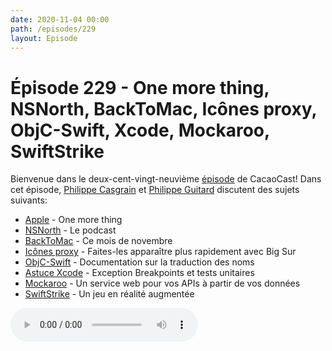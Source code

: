 ```yaml
---
date: 2020-11-04 00:00
path: /episodes/229
layout: Episode
---
```

# Épisode 229 - One more thing, NSNorth, BackToMac, Icônes proxy, ObjC-Swift, Xcode, Mockaroo, SwiftStrike
<p>Bienvenue dans le deux-cent-vingt-neuvi&egrave;me&nbsp;<a href="https://cacaocast.com/media/cacaocast_229.mp3" title="CacaoCast Episode 229">épisode</a> de CacaoCast! Dans cet épisode, <a href="http://www.twitter.com/philippec" title="Philippe Casgrain sur Twitter">Philippe Casgrain</a> et <a href="http://www.twitter.com/cacaocast" title="Philippe Guitard sur Twitter">Philippe Guitard</a> discutent des sujets suivants:</p>
<ul>
<li><a href="https://www.apple.com/apple-events/" title="Apple">Apple</a> - One more thing</li>
<li><a href="https://twitter.com/philippec/status/1322156884472827904?s=20" title="NSNorth">NSNorth</a> - Le podcast</li>
<li><a href="https://backtomac.org" title="BackToMac">BackToMac</a> - Ce mois de novembre</li>
<li><a href="https://twitter.com/jckarter/status/1312497062718525440" title="Icônes proxy">Icônes proxy</a> - Faites-les apparaître plus rapidement avec Big Sur</li>
<li><a href="https://github.com/apple/swift/blob/master/docs/CToSwiftNameTranslation.md" title="ObjC-Swift">ObjC-Swift</a> - Documentation sur la traduction des noms</li>
<li><a href="https://brian-webster.tumblr.com/post/632528822118629376/disabling-exception-breakpoint-when-running-unit" title="Astuce Xcode">Astuce Xcode</a> - Exception Breakpoints et tests unitaires</li>
<li><a href="http://mockaroo.com" title="Mockaroo">Mockaroo</a> - Un service web pour vos APIs à partir de vos données</li>
<li><a href="https://developer.apple.com/documentation/realitykit/swiftstrike_creating_a_game_with_realitykit" title="SwiftStrike">SwiftStrike</a> - Un jeu en réalité augmentée</li>
</ul>
<p><audio controls><source src="https://cacaocast.com/media/cacaocast_229.mp3" type="audio/mpeg"><source src="https://cacaocast.com/media/cacaocast_229.mp3" type="audio/mp4">Votre navigateur ne supporte pas l'élément audio / Your browser does not support the audio element.</audio></p>
